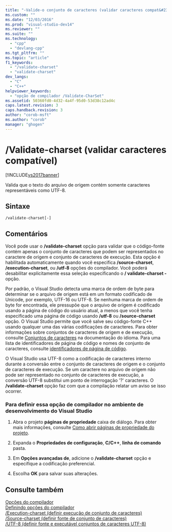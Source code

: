 ```yaml
---
title: "-Valide-o conjunto de caracteres (validar caracteres compat&#237;vel) | Microsoft Docs"
ms.custom: ""
ms.date: "12/03/2016"
ms.prod: "visual-studio-dev14"
ms.reviewer: ""
ms.suite: ""
ms.technology: 
  - "cpp"
  - "devlang-cpp"
ms.tgt_pltfrm: ""
ms.topic: "article"
f1_keywords: 
  - "/validate-charset"
  - "validate-charset"
dev_langs: 
  - "C"
  - "C++"
helpviewer_keywords: 
  - "opção de compilador /Validate-CharSet"
ms.assetid: 50360fd0-4d32-4a4f-95d0-53d38c12ad4c
caps.latest.revision: 3
caps.handback.revision: 3
author: "corob-msft"
ms.author: "corob"
manager: "ghogen"
---
```

# /Validate-charset (validar caracteres compat&#237;vel)
[!INCLUDE[vs2017banner](../../assembler/inline/includes/vs2017banner.md)]

Valida que o texto do arquivo de origem contém somente caracteres representáveis como UTF\-8.  
  
## Sintaxe  
  
```  
/validate-charset[-]  
```  
  
## Comentários  
 Você pode usar o **\/validate\-charset** opção para validar que o código\-fonte contém apenas o conjunto de caracteres que podem ser representados no caractere de origem e conjunto de caracteres de execução. Esta opção é habilitada automaticamente quando você especifica **\/source\-charset**, **\/execution\-charset**, ou **\/utf\-8** opções do compilador. Você poderá desabilitar explicitamente essa seleção especificando o **\/ validate\-charset \-** opção.  
  
 Por padrão, o Visual Studio detecta uma marca de ordem de byte para determinar se o arquivo de origem está em um formato codificado de Unicode, por exemplo, UTF\-16 ou UTF\-8. Se nenhuma marca de ordem de byte for encontrada, ele pressupõe que o arquivo de origem é codificado usando a página de código do usuário atual, a menos que você tenha especificado uma página de código usando **\/utf\-8** ou **\/source\-charset** opção. O Visual Studio permite que você salve seu código\-fonte C\+\+ usando qualquer uma das várias codificações de caracteres. Para obter informações sobre conjuntos de caracteres de origem e de execução, consulte [Conjuntos de caracteres](../../cpp/character-sets2.md) na documentação do idioma. Para uma lista de identificadores de página de código e nomes de conjunto de caracteres, consulte [identificadores de página de código](http://msdn.microsoft.com/pt-br/5d6fc86a-f205-4d14-bb7c-ecd71682e0fe).  
  
 O Visual Studio usa UTF\-8 como a codificação de caracteres interno durante a conversão entre o conjunto de caracteres de origem e o conjunto de caracteres de execução. Se um caractere no arquivo de origem não pode ser representado no conjunto de caracteres de execução, a conversão UTF\-8 substitui um ponto de interrogação '?' caracteres. O **\/validate\-charset** opção faz com que a compilação relatar um aviso se isso ocorrer.  
  
### Para definir essa opção de compilador no ambiente de desenvolvimento do Visual Studio  
  
1.  Abra o projeto **páginas de propriedade** caixa de diálogo. Para obter mais informações, consulte [Como abrir páginas de propriedade do projeto](../../misc/how-to-open-project-property-pages.md).  
  
2.  Expanda o **Propriedades de configuração**, **C\/C\+\+**, **linha de comando** pasta.  
  
3.  Em **Opções avançadas de**, adicione o **\/validate\-charset** opção e especifique a codificação preferencial.  
  
4.  Escolha **OK** para salvar suas alterações.  
  
## Consulte também  
 [Opções do compilador](../../build/reference/compiler-options.md)   
 [Definindo opções do compilador](../Topic/Setting%20Compiler%20Options.md)   
 [\/Execution\-charset \(definir execução de conjunto de caracteres\)](../../build/reference/execution-charset-set-execution-character-set.md)   
 [\/Source\-charset \(definir fonte de conjunto de caracteres\)](../../build/reference/source-charset-set-source-character-set.md)   
 [\/UTF\-8 \(definir fonte e executável conjuntos de caracteres UTF\-8\)](../Topic/-utf-8%20\(Set%20Source%20and%20Executable%20character%20sets%20to%20UTF-8\).md)